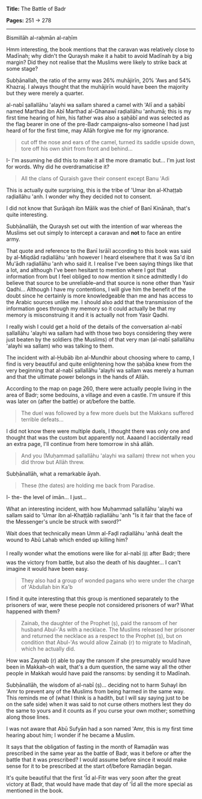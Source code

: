**Title:** The Battle of Badr

**Pages:** 251 -> 278

---

Bismillāh al-raḥmān al-raḥīm

Hmm interesting, the book mentions that the caravan was relatively close to Madīnah; why didn't the Quraysh make it a habit to avoid Madīnah by a big margin? Did they not realise that the Muslims were likely to strike back at some stage?

Subḥānallah, the ratio of the army was 26% muhājirīn, 20% 'Aws and 54% Khazraj. I always thought that the muhājirīn would have been the majority but they were merely a quarter.

al-nabī ṣallallāhu 'alayhi wa sallam shared a camel with 'Alī and a ṣaḥābī named Marthad ibn Abī Marthad al-Ghanawī raḍiallāhu 'anhumā; this is my first time hearing of him, his father was also a ṣaḥābī and was selected as the flag bearer in one of the pre-Badr campaigns–also someone I had just heard of for the first time, may Allāh forgive me for my ignorance.

> cut off the nose and ears of the camel, turned its saddle upside down, tore off his own shirt from front and behind...

I- I'm assuming he did this to make it all the more dramatic but... I'm just lost for words. Why did he overdramaticise it?

> All the clans of Quraish gave their consent except Banu 'Adi

This is actually quite surprising, this is the tribe of 'Umar ibn al-Khaṭṭab raḍiallāhu 'anh. I wonder why they decided not to consent.

I did not know that Surāqah ibn Mālik was the chief of Banī Kinānah, that's quite interesting.

Subḥānallāh, the Quraysh set out with the intention of war whereas the Muslims set out simply to intercept a caravan and **not** to face an entire army.

That quote and reference to the Banī Isrāīl according to this book was said by al-Miqdād raḍiallāhu 'anh however I heard elsewhere that it was Sa'd ibn Mu'ādh raḍiallāhu 'anh who said it. I realise I've been saying things like that a lot, and although I've been hesitant to mention where I got that information from but I feel obliged to now mention it since admittedly I do believe that source to be unreliable–and that source is none other than Yasir Qadhi... Although I have my contentions, I will give him the benefit of the doubt since he certainly is more knowledgeable than me and has access to the Arabic sources unlike me. I should also add that the transmission of the information goes through my memory so it could actually be that my memory is misconstruing it and it is actually not from Yasir Qadhi.

I really wish I could get a hold of the details of the conversation al-nabī ṣallallāhu 'alayhi wa sallam had with those two boys considering they were just beaten by the soldiers (the Muslims) of that very man (al-nabī ṣallallāhu 'alayhi wa sallam) who was talking to them.

The incident with al-Ḥubāb ibn al-Mundhir about choosing where to camp, I find is very beautiful and quite enlightening how the ṣaḥāba knew from the very beginning that al-nabī ṣallallāhu 'alayhi wa sallam was merely a human and that the ultimate power belongs in the hands of Allāh.

According to the map on page 260, there were actually people living in the area of Badr; some bedouins, a village and even a castle. I'm unsure if this was later on (after the battle) or at/before the battle.

> The duel was followed by a few more duels but the Makkans suffered terrible defeats...

I did not know there were multiple duels, I thought there was only one and thought that was the custom but apparently not. Aaaand I accidentally read an extra page, I'll continue from here tomorrow in shā allāh.

> And you (Muḥammad ṣallallāhu 'alayhi wa sallam) threw not when you did throw but Allāh threw.

Subḥānallāh, what a remarkable āyah.

> These (the dates) are holding me back from Paradise.

I- the- the level of imān... I just...

What an interesting incident, with how Muḥammad ṣallallāhu 'alayhi wa sallam said to 'Umar ibn al-Khaṭṭāb raḍiallāhu 'anh "Is it fair that the face of the Messenger's uncle be struck with sword?"

Wait does that technically mean Umm al-Faḍl raḍiallāhu 'anhā dealt the wound to Abū Lahab which ended up killing him?

I really wonder what the emotions were like for al-nabī ﷺ after Badr; there was the victory from battle, but also the death of his daughter... I can't imagine it would have been easy.

> They also had a group of wonded pagans who were under the charge of 'Abdullah bin Ka'b 

I find it quite interesting that this group is mentioned separately to the prisoners of war, were these people not considered prisoners of war? What happened with them?

> Zainab, the daughter of the Prophet (ṣ), paid the ransom of her husband Abul-'As with a necklace. The Muslims released her prisoner and returned the necklace as a respect to the Prophet (ṣ), but on condition that Abul-'As would allow Zainab (r) to migrate to Madinah, which he actually did.

How was Zaynab (r) able to pay the ransom if she presumably would have been in Makkah–oh wait, that's a dum question, the same way all the other people in Makkah would have paid the ransoms: by sending it to Madīnah.

Subḥānallāh, the wisdom of al-nabī (ṣ)... deciding not to harm Suhayl ibn 'Amr to prevent any of the Muslims from being harmed in the same way. This reminds me of (what I think is a hadith, but I will say saying just to be on the safe side) when it was said to not curse others mothers lest they do the same to yours and it counts as if you curse your own mother; something along those lines.

I was not aware that Abū Sufyān had a son named 'Amr, this is my first time hearing about him; I wonder if he became a Muslim.

It says that the obligation of fasting in the month of Ramaḍān was prescribed in the same year as the battle of Badr, was it before or after the battle that it was prescribed? I would assume before since it would make sense for it to be prescribed at the start of/before Ramaḍān began.

It's quite beautiful that the first 'Īd al-Fitr was very soon after the great victory at Badr, that would have made that day of 'Īd all the more special as mentioned in the book.